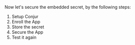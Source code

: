 
Now let's secure the embedded secret, by the following steps:

1. Setup Conjur
2. Enroll the App
3. Store the secret
4. Secure the App
5. Test it again

